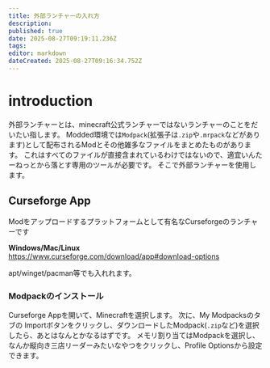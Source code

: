 ```yaml
---
title: 外部ランチャーの入れ方
description: 
published: true
date: 2025-08-27T09:19:11.236Z
tags: 
editor: markdown
dateCreated: 2025-08-27T09:16:34.752Z
---
```


# introduction
外部ランチャーとは、minecraft公式ランチャーではないランチャーのことをだいたい指します。
Modded環境では`Modpack`(拡張子は`.zip`や`.mrpack`などがあります)として配布されるModとその他雑多なファイルをまとめたものがあります。
これはすべてのファイルが直接含まれているわけではないので、適宜いんたーねっとから落とす専用のツールが必要です。
そこで外部ランチャーを使用します。

## Curseforge App
Modをアップロードするプラットフォームとして有名なCurseforgeのランチャーです

**Windows/Mac/Linux**
https://www.curseforge.com/download/app#download-options

apt/winget/pacman等でも入れれます。

### Modpackのインストール
Curseforge Appを開いて、Minecraftを選択します。
次に、My Modpacksのタブの Importボタンをクリックし、ダウンロードしたModpack(`.zip`など)を選択したら、あとはなんとかなるはずです。
メモリ割り当てはModpackを選択し、なんか縦向き三店リーダーみたいなやつをクリックし、Profile Optionsから設定できます。